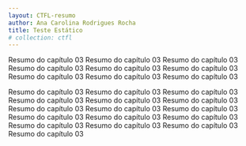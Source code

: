 ```yaml
---
layout: CTFL-resumo
author: Ana Carolina Rodrigues Rocha
title: Teste Estático
# collection: ctfl
---
```


Resumo do capítulo 03 Resumo do capítulo 03 Resumo do capítulo 03
Resumo do capítulo 03 Resumo do capítulo 03 Resumo do capítulo 03
Resumo do capítulo 03 Resumo do capítulo 03 Resumo do capítulo 03

Resumo do capítulo 03 Resumo do capítulo 03 Resumo do capítulo 03 Resumo do capítulo 03
Resumo do capítulo 03 Resumo do capítulo 03 Resumo do capítulo 03 Resumo do capítulo 03
Resumo do capítulo 03 Resumo do capítulo 03 Resumo do capítulo 03 Resumo do capítulo 03
Resumo do capítulo 03 Resumo do capítulo 03 Resumo do capítulo 03 Resumo do capítulo 03
